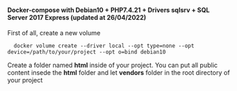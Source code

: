 #### Docker-compose with Debian10 + PHP7.4.21 + Drivers sqlsrv + SQL Server 2017 Express (updated at 26/04/2022)


First of all, create a new volume

      docker volume create --driver local --opt type=none --opt device=/path/to/your/project --opt o=bind debian10
      
Create a folder named <b>html</b> inside of your project. You can put all public content insede the <b>html</b> folder and let <b>vendors</b> folder in the root directory of your project
